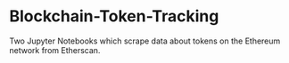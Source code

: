# Blockchain-Token-Tracking
Two Jupyter Notebooks which scrape data about tokens on the Ethereum network from Etherscan.
